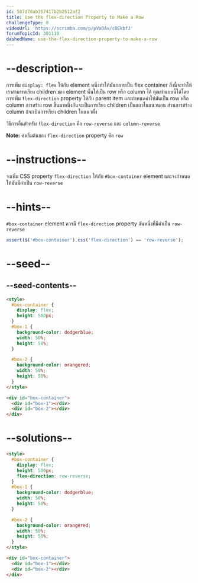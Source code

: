 ```yaml
---
id: 587d78ab367417b2b2512af2
title: Use the flex-direction Property to Make a Row
challengeType: 0
videoUrl: 'https://scrimba.com/p/pVaDAv/cBEkbfJ'
forumTopicId: 301110
dashedName: use-the-flex-direction-property-to-make-a-row
---
```


# --description--

การเพิ่ม `display: flex` ให้กับ element หนึ่งทำให้มันกลายเป็น flex container
สิ่งนี้จะทำให้เราสามารถเรียง children ของ element นั้นให้เป็น row หรือ column ได้
คุณทำแบบนี้ได้โดยการเพิ่ม `flex-direction` property ให้กับ parent item และกำหนดค่าให้มันเป็น row หรือ column
การสร้าง row ขึ้นมาหนึ่งอันจะเป็นการเรียง children เป็นแถวในแนวนอน
ส่วนการสร้าง column ก้จะเป้นการเรียง children ในแนวตั้ง

วิธีการอื่นสำหรับ `flex-direction` คือ `row-reverse` และ `column-reverse`

**Note:** ค่าเริ่มต้นของ `flex-direction` property คือ `row`

# --instructions--

จงเพิ่ม CSS property `flex-direction` ให้กับ `#box-container` element
และจงกำหนดให้มันมีค่าเป็น `row-reverse`

# --hints--

`#box-container` element ควรมี `flex-direction` property อันหนึ่งที่มีค่าเป็น `row-reverse`

```js
assert($('#box-container').css('flex-direction') == 'row-reverse');
```

# --seed--

## --seed-contents--

```html
<style>
  #box-container {
    display: flex;
    height: 500px;
  }
  #box-1 {
    background-color: dodgerblue;
    width: 50%;
    height: 50%;
  }

  #box-2 {
    background-color: orangered;
    width: 50%;
    height: 50%;
  }
</style>

<div id="box-container">
  <div id="box-1"></div>
  <div id="box-2"></div>
</div>
```

# --solutions--

```html
<style>
  #box-container {
    display: flex;
    height: 500px;
    flex-direction: row-reverse;
  }
  #box-1 {
    background-color: dodgerblue;
    width: 50%;
    height: 50%;
  }

  #box-2 {
    background-color: orangered;
    width: 50%;
    height: 50%;
  }
</style>

<div id="box-container">
  <div id="box-1"></div>
  <div id="box-2"></div>
</div>
```
